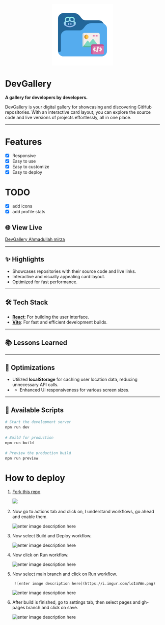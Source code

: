 <p align="center">
  <img src="public/dev-gallery.png" alt="DevGallery" height="200" />
</p>

# DevGallery

**A gallery for developers by developers.**

DevGallery is your digital gallery for showcasing and discovering GitHub repositories. With an interactive card layout, you can explore the source code and live versions of projects effortlessly, all in one place.

---

# Features

- [x] Responsive
- [x] Easy to use
- [x] Easy to customize
- [x] Easy to deploy

# TODO

- [x] add icons
- [x] add profile stats

## 🌐 View Live

[DevGallery Ahmadullah mirza](https://gh.ahmadullah.in/)

---

## ✨ Highlights

- Showcases repositories with their source code and live links.
- Interactive and visually appealing card layout.
- Optimized for fast performance.

---

## 🛠️ Tech Stack

- **[React](https://reactjs.org/)**: For building the user interface.
- **[Vite](https://vitejs.dev/)**: For fast and efficient development builds.

---

## 📚 Lessons Learned

---

## 🚀 Optimizations

- Utilized **localStorage** for caching user location data, reducing unnecessary API calls.
- - Enhanced UI responsiveness for various screen sizes.

---

## 📄 Available Scripts

```bash
# Start the development server
npm run dev

# Build for production
npm run build

# Preview the production build
npm run preview
```

# How to deploy

1.  [Fork this repo](https://github.com/aumirza/gh-landing/fork)

    ![ ](https://imgur.com/e3ZfsMO.png)

2.  Now go to actions tab and click on, I understand workflows, go ahead and enable them.

    ![enter image description here](https://i.imgur.com/HXT8Ftx.png)

3.  Now select Build and Deploy workflow.

    ![enter image description here](https://i.imgur.com/cxp9SOe.png)

4.  Now click on Run workflow.

    ![enter image description here](https://i.imgur.com/vpmLmY6.png)

5.  Now select main branch and click on Run workflow.

         ![enter image description here](https://i.imgur.com/loIaVWn.png)

    ![enter image description here](https://i.imgur.com/rVYPkHb.png)

6.  After build is finished, go to settings tab, then select pages and gh-pages branch and click on save.

    ![enter image description here](https://i.imgur.com/zQ8Kb0P.png)
